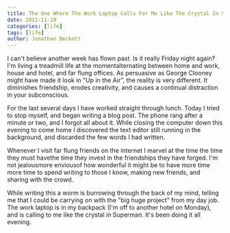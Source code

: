 ```yaml
---
title: The One Where The Work Laptop Calls For Me Like The Crystal In Superman
date: 2011-11-18
categories: [life]
tags: [life]
author: Jonathan Beckett
---
```


I can't believe another week has flown past. Is it really Friday night again? I'm living a treadmill life at the momentalternating between home and work, house and hotel, and far flung offices. As persuasive as George Clooney might have made it look in "Up in the Air", the reality is very different. It diminishes friendship, erodes creativity, and causes a continual distraction in your subconscious.

For the last several days I have worked straight through lunch. Today I tried to stop myself, and began writing a blog post. The phone rang after a minute or two, and I forgot all about it. While closing the computer down this evening to come home I discovered the text editor still running in the background, and discarded the few words I had written.

Whenever I visit far flung friends on the internet I marvel at the time the time they must havethe time they invest in the friendships they have forged. I'm not jealousmore enviousof how wonderful it might be to have more time more time to spend writing to those I know, making new friends, and sharing with the crowd.

While writing this a worm is burrowing through the back of my mind, telling me that I could be carrying on with the "big huge project" from my day job. The work laptop is in my backpack (I'm off to another hotel on Monday), and is calling to me like the crystal in Superman. It's been doing it all evening.